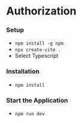 # Authorization

### Setup

- `npm install -g npm`
- `npx create-vite .`
- Select Typescript

### Installation

- `npm install`

### Start the Application

- `npm run dev`
